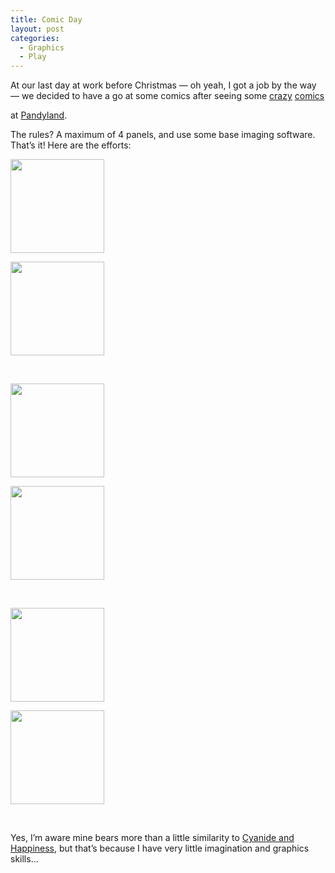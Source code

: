```yaml
---
title: Comic Day
layout: post
categories:
  - Graphics
  - Play
---
```

At our last day at work before Christmas — oh yeah, I got a job by the way — we decided to have a go at some comics after seeing some [crazy](http://www.pandyland.net/21/) [comics](http://www.pandyland.net/23/)
  
at [Pandyland](http://www.pandyland.net/24/).

The rules? A maximum of 4 panels, and use some base imaging software. That’s it! Here are the efforts:

<div id='gallery-3' class='gallery galleryid-33 gallery-columns-2 gallery-size-thumbnail'>
  <dl class='gallery-item'>
    <dt class='gallery-icon landscape'>
      <a href='http://cmbuckley.co.uk/blog/2007/12/21/comic-day/a/'><img width="150" height="150" src="https://cmbuckley.co.uk/files/2007/12/a-150x150.png" class="attachment-thumbnail size-thumbnail" alt="" srcset="https://cmbuckley.co.uk/files/2007/12/a-150x150.png 150w, https://cmbuckley.co.uk/files/2007/12/a-75x75.png 75w, https://cmbuckley.co.uk/files/2007/12/a-100x100.png 100w" sizes="(max-width: 150px) 100vw, 150px" /></a>
    </dt>
  </dl>
  
  <dl class='gallery-item'>
    <dt class='gallery-icon landscape'>
      <a href='http://cmbuckley.co.uk/blog/2007/12/21/comic-day/b/'><img width="150" height="150" src="https://cmbuckley.co.uk/files/2007/12/b-150x150.png" class="attachment-thumbnail size-thumbnail" alt="" srcset="https://cmbuckley.co.uk/files/2007/12/b-150x150.png 150w, https://cmbuckley.co.uk/files/2007/12/b-75x75.png 75w, https://cmbuckley.co.uk/files/2007/12/b-100x100.png 100w" sizes="(max-width: 150px) 100vw, 150px" /></a>
    </dt>
  </dl>
  
  <br style="clear: both" />
  
  <dl class='gallery-item'>
    <dt class='gallery-icon landscape'>
      <a href='http://cmbuckley.co.uk/blog/2007/12/21/comic-day/d/'><img width="150" height="150" src="https://cmbuckley.co.uk/files/2007/12/d-150x150.png" class="attachment-thumbnail size-thumbnail" alt="" srcset="https://cmbuckley.co.uk/files/2007/12/d-150x150.png 150w, https://cmbuckley.co.uk/files/2007/12/d-75x75.png 75w, https://cmbuckley.co.uk/files/2007/12/d-100x100.png 100w" sizes="(max-width: 150px) 100vw, 150px" /></a>
    </dt>
  </dl>
  
  <dl class='gallery-item'>
    <dt class='gallery-icon landscape'>
      <a href='http://cmbuckley.co.uk/blog/2007/12/21/comic-day/j/'><img width="150" height="150" src="https://cmbuckley.co.uk/files/2007/12/j-150x150.png" class="attachment-thumbnail size-thumbnail" alt="" srcset="https://cmbuckley.co.uk/files/2007/12/j-150x150.png 150w, https://cmbuckley.co.uk/files/2007/12/j-75x75.png 75w, https://cmbuckley.co.uk/files/2007/12/j-100x100.png 100w" sizes="(max-width: 150px) 100vw, 150px" /></a>
    </dt>
  </dl>
  
  <br style="clear: both" />
  
  <dl class='gallery-item'>
    <dt class='gallery-icon landscape'>
      <a href='http://cmbuckley.co.uk/blog/2007/12/21/comic-day/r/'><img width="150" height="150" src="https://cmbuckley.co.uk/files/2007/12/r-150x150.png" class="attachment-thumbnail size-thumbnail" alt="" srcset="https://cmbuckley.co.uk/files/2007/12/r-150x150.png 150w, https://cmbuckley.co.uk/files/2007/12/r-75x75.png 75w, https://cmbuckley.co.uk/files/2007/12/r-100x100.png 100w" sizes="(max-width: 150px) 100vw, 150px" /></a>
    </dt>
  </dl>
  
  <dl class='gallery-item'>
    <dt class='gallery-icon landscape'>
      <a href='http://cmbuckley.co.uk/blog/2007/12/21/comic-day/s/'><img width="150" height="150" src="https://cmbuckley.co.uk/files/2007/12/s-150x150.png" class="attachment-thumbnail size-thumbnail" alt="" srcset="https://cmbuckley.co.uk/files/2007/12/s-150x150.png 150w, https://cmbuckley.co.uk/files/2007/12/s-75x75.png 75w, https://cmbuckley.co.uk/files/2007/12/s-100x100.png 100w" sizes="(max-width: 150px) 100vw, 150px" /></a>
    </dt>
  </dl>
  
  <br style="clear: both" />
</div>

Yes, I’m aware mine bears more than a little similarity to [Cyanide and Happiness](http://www.explosm.net/comics/), but that’s because I have very little imagination and graphics skills…